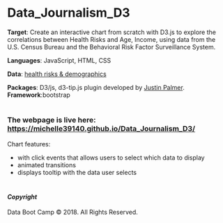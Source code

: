 # Data_Journalism_D3

**Target**: Create an interactive chart from scratch with D3.js to explore the correlations between Health Risks and Age, Income, using data from the U.S. Census Bureau and the Behavioral Risk Factor Surveillance System.

**Languages**: JavaScript, HTML, CSS

**Data**: [health risks & demographics](assets/data/data.csv)

**Packages**: D3/js, d3-tip.js plugin developed by [Justin Palmer](https://github.com/Caged). **Framework**:bootstrap

#
### The webpage is live here: https://michelle39140.github.io/Data_Journalism_D3/
Chart features:
* with click events that allows users to select which data to display
* animated transitions
* displays tooltip with the data user selects 
 


#
#### *Copyright*

Data Boot Camp © 2018. All Rights Reserved.
